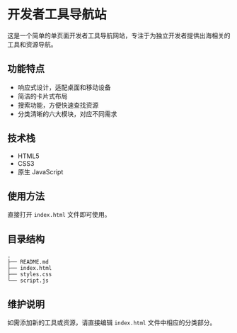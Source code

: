 # 开发者工具导航站

这是一个简单的单页面开发者工具导航网站，专注于为独立开发者提供出海相关的工具和资源导航。

## 功能特点

- 响应式设计，适配桌面和移动设备
- 简洁的卡片式布局
- 搜索功能，方便快速查找资源
- 分类清晰的六大模块，对应不同需求

## 技术栈

- HTML5
- CSS3
- 原生 JavaScript

## 使用方法

直接打开 `index.html` 文件即可使用。

## 目录结构

```
.
├── README.md
├── index.html
├── styles.css
└── script.js
```

## 维护说明

如需添加新的工具或资源，请直接编辑 `index.html` 文件中相应的分类部分。 